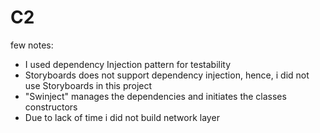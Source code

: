 # C2
few notes:
* I used dependency Injection pattern for testability
* Storyboards does not support dependency injection, hence, i did not use Storyboards in this project
* "Swinject" manages the dependencies and initiates the classes constructors
* Due to lack of time i did not build network layer 
